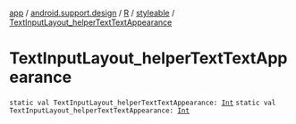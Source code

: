 [app](../../../index.md) / [android.support.design](../../index.md) / [R](../index.md) / [styleable](index.md) / [TextInputLayout_helperTextTextAppearance](./-text-input-layout_helper-text-text-appearance.md)

# TextInputLayout_helperTextTextAppearance

`static val TextInputLayout_helperTextTextAppearance: `[`Int`](https://kotlinlang.org/api/latest/jvm/stdlib/kotlin/-int/index.html)
`static val TextInputLayout_helperTextTextAppearance: `[`Int`](https://kotlinlang.org/api/latest/jvm/stdlib/kotlin/-int/index.html)
